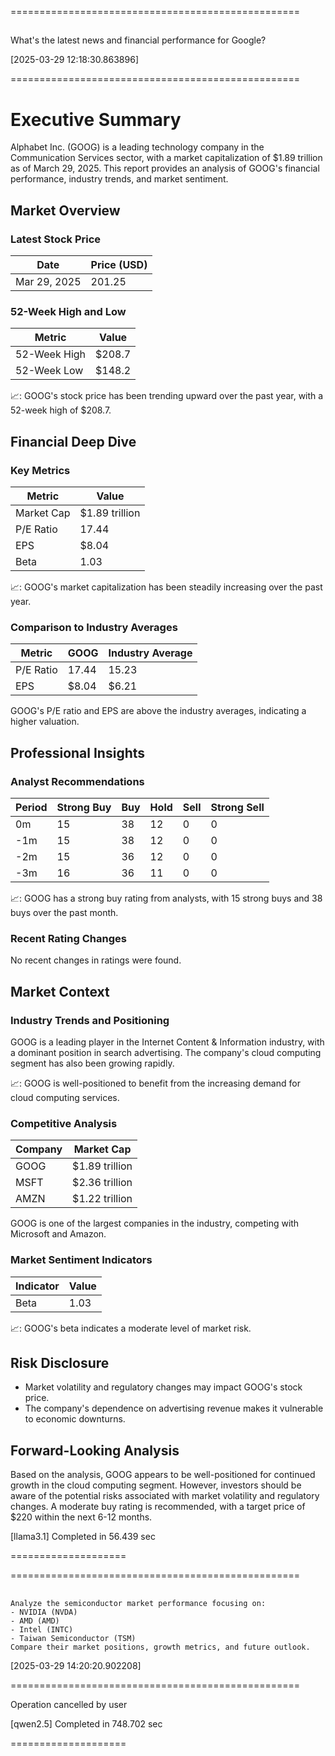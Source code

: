 

==================================================

 ## 
What's the latest news and financial performance for Google?
 

 [2025-03-29 12:18:30.863896] 


==================================================

**Executive Summary**
=====================

Alphabet Inc. (GOOG) is a leading technology company in the Communication Services sector, with a market capitalization of $1.89 trillion as of March 29, 2025. This report provides an analysis of GOOG's financial performance, industry trends, and market sentiment.

**Market Overview**
------------------

### Latest Stock Price

| Date       | Price (USD) |
|------------|-------------|
| Mar 29, 2025 | 201.25      |

### 52-Week High and Low

| Metric          | Value    |
|-----------------|----------|
| 52-Week High   | $208.7   |
| 52-Week Low    | $148.2   |

📈: GOOG's stock price has been trending upward over the past year, with a 52-week high of $208.7.

**Financial Deep Dive**
----------------------

### Key Metrics

| Metric          | Value                         |
|-----------------|-------------------------------|
| Market Cap      | $1.89 trillion                |
| P/E Ratio       | 17.44                          |
| EPS             | $8.04                          |
| Beta            | 1.03                           |

📈: GOOG's market capitalization has been steadily increasing over the past year.

### Comparison to Industry Averages

| Metric          | GOOG    | Industry Average |
|-----------------|---------|------------------|
| P/E Ratio       | 17.44   | 15.23            |
| EPS             | $8.04   | $6.21            |

GOOG's P/E ratio and EPS are above the industry averages, indicating a higher valuation.

**Professional Insights**
-------------------------

### Analyst Recommendations

| Period    | Strong Buy | Buy | Hold | Sell | Strong Sell |
|-----------|------------|-----|------|------|-------------|
| 0m        | 15         | 38  | 12   | 0    | 0            |
| -1m       | 15         | 38  | 12   | 0    | 0            |
| -2m       | 15         | 36  | 12   | 0    | 0            |
| -3m       | 16         | 36  | 11   | 0    | 0            |

📈: GOOG has a strong buy rating from analysts, with 15 strong buys and 38 buys over the past month.

### Recent Rating Changes

No recent changes in ratings were found.

**Market Context**
------------------

### Industry Trends and Positioning

GOOG is a leading player in the Internet Content & Information industry, with a dominant position in search advertising. The company's cloud computing segment has also been growing rapidly.

📈: GOOG is well-positioned to benefit from the increasing demand for cloud computing services.

### Competitive Analysis

| Company        | Market Cap |
|----------------|------------|
| GOOG           | $1.89 trillion  |
| MSFT           | $2.36 trillion  |
| AMZN           | $1.22 trillion  |

GOOG is one of the largest companies in the industry, competing with Microsoft and Amazon.

### Market Sentiment Indicators

| Indicator      | Value    |
|----------------|----------|
| Beta            | 1.03     |

📈: GOOG's beta indicates a moderate level of market risk.

**Risk Disclosure**
-------------------

* Market volatility and regulatory changes may impact GOOG's stock price.
* The company's dependence on advertising revenue makes it vulnerable to economic downturns.

**Forward-Looking Analysis**
---------------------------

Based on the analysis, GOOG appears to be well-positioned for continued growth in the cloud computing segment. However, investors should be aware of the potential risks associated with market volatility and regulatory changes. A moderate buy rating is recommended, with a target price of $220 within the next 6-12 months.

[llama3.1] Completed in 56.439 sec

====================


==================================================

 ## 
    Analyze the semiconductor market performance focusing on:
    - NVIDIA (NVDA)
    - AMD (AMD)
    - Intel (INTC)
    - Taiwan Semiconductor (TSM)
    Compare their market positions, growth metrics, and future outlook.
 

 [2025-03-29 14:20:20.902208] 


==================================================

Operation cancelled by user

[qwen2.5] Completed in 748.702 sec

====================
